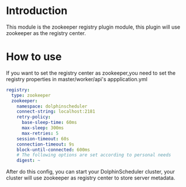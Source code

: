 # Introduction

This module is the zookeeper registry plugin module, this plugin will use zookeeper as the registry center.

# How to use

If you want to set the registry center as zookeeper,you need to set the registry properties in master/worker/api's appplication.yml

```yaml
registry:
  type: zookeeper
  zookeeper:
    namespace: dolphinscheduler
    connect-string: localhost:2181
    retry-policy:
      base-sleep-time: 60ms
      max-sleep: 300ms
      max-retries: 5
    session-timeout: 60s
    connection-timeout: 9s
    block-until-connected: 600ms
    # The following options are set according to personal needs    
    digest: ~
```

After do this config, you can start your DolphinScheduler cluster, your cluster will use zookeeper as registry center to
store server metadata.
